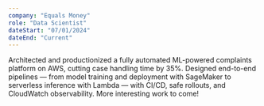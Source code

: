 ```yaml
---
company: "Equals Money"
role: "Data Scientist"
dateStart: "07/01/2024"
dateEnd: "Current"
---
```


Architected and productionized a fully automated ML-powered complaints platform on AWS, cutting case handling time by 35%. Designed end-to-end pipelines — from model training and deployment with SageMaker to serverless inference with Lambda — with CI/CD, safe rollouts, and CloudWatch observability. More interesting work to come!